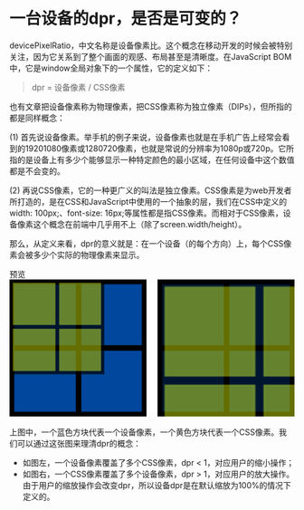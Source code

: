 # 一台设备的dpr，是否是可变的？

devicePixelRatio，中文名称是设备像素比。这个概念在移动开发的时候会被特别关注，因为它关系到了整个画面的观感、布局甚至是清晰度。在JavaScript BOM中，它是window全局对象下的一个属性，它的定义如下：

> dpr = 设备像素 / CSS像素

也有文章把设备像素称为物理像素，把CSS像素称为独立像素（DIPs），但所指的都是同样概念：

(1) 首先说设备像素。举手机的例子来说，设备像素也就是在手机广告上经常会看到的19201080像素或1280720像素，也就是常说的分辨率为1080p或720p。它所指的是设备上有多少个能够显示一种特定颜色的最小区域，在任何设备中这个数值都是不会变的。

(2) 再说CSS像素，它的一种更广义的叫法是独立像素。CSS像素是为web开发者所打造的，是在CSS和JavaScript中使用的一个抽象的层，我们在CSS中定义的width: 100px;、font-size: 16px;等属性都是指CSS像素。而相对于CSS像素，设备像素这个概念在前端中几乎用不上（除了screen.width/height）。

那么，从定义来看，dpr的意义就是：在一个设备（的每个方向）上，每个CSS像素会被多少个实际的物理像素来显示。


预览
![img](./imgs/38.01.png)

上图中，一个蓝色方块代表一个设备像素，一个黄色方块代表一个CSS像素。我们可以通过这张图来理清dpr的概念：

- 如图左，一个设备像素覆盖了多个CSS像素，dpr < 1，对应用户的缩小操作；
- 如图右，一个CSS像素覆盖了多个设备像素，dpr > 1，对应用户的放大操作。
由于用户的缩放操作会改变dpr，所以设备dpr是在默认缩放为100%的情况下定义的。